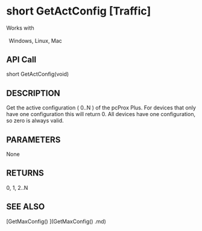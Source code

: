 # short GetActConfig [Traffic]

Works with <p class="s1" style="padding-top: 2pt;padding-left: 5pt;text-indent: 0pt;text-align: left;"><a name="bookmark16">&zwnj;</a>Windows, Linux, Mac<a name="bookmark17">&zwnj;</a></p>

## API Call
short GetActConfig(void)
## DESCRIPTION
Get the active configuration ( 0..N ) of the pcProx Plus. For devices that only have one configuration this will return 0. All devices have one configuration, so zero is always valid.

## PARAMETERS
None

## RETURNS
0, 1, 2..N

## SEE ALSO
[GetMaxConfig() ](GetMaxConfig() .md)
